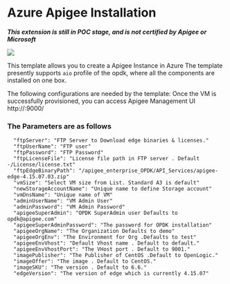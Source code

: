 # Azure Apigee Installation
***This extension is still in POC stage, and is not certified by Apigee or Microsoft***

<a href="https://portal.azure.com/#create/Microsoft.Template/uri/https%3A%2F%2Fraw.githubusercontent.com%2Fapigee%2Fmicrosoft%2F16x%2Fazure-apigee-extension%2Fazuredeploy.json" target="_blank">
    <img src="http://azuredeploy.net/deploybutton.png"/>
</a>

This template allows you to create a Apigee Instance in Azure
The template presently supports `aio` profile of the opdk, where all the components are installed on one box.

The following configurations are needed by the template:
Once the VM is successfully provisioned, you can access Apigee Management UI http://<FQDN name or public IP>:9000/


### The Parameters are as follows 

```
  "ftpServer": "FTP Server to Download edge binaries & licenses."
  "ftpUserName": "FTP user"
  "ftpPassword": "FTP Password"
  "ftpLicenseFile": "License file path in FTP server . Default -/License/license.txt"
  "ftpEdgeBinaryPath": "/apigee_enterprise_OPDK/API_Services/apigee-edge-4.15.07.03.zip"
  "vmSize": "Select VM size from List. Standard A3 is default"
  "newStorageAccountName": "Unique name to define Storage account"
  "vmDnsName": "Unique name of VM"
  "adminUserName": "VM Admin User"
  "adminPassword": "VM Admin Password"
  "apigeeSuperAdmin": "OPDK SuperAdmin user Defaults to opdk@apigee.com"
  "apigeeSuperAdminPassword": "The password for OPDK installation"
  "apigeeOrgName": "The Organization Defaults to demo"
  "apigeeOrgEnv": "The Environment for Org .Defaults to test"
  "apigeeEnvVhost": "Default Vhost name . Default to default."
  "apigeeEnvVhostPort": "The VHost port . Default to 9001."
  "imagePublisher": "The Publisher of CentOS .Default to OpenLogic."
  "imageOffer": "The image . Default to CentOS."
  "imageSKU": "The version . Default to 6.6."
  "edgeVersion": "The version of edge which is currently 4.15.07"
```

